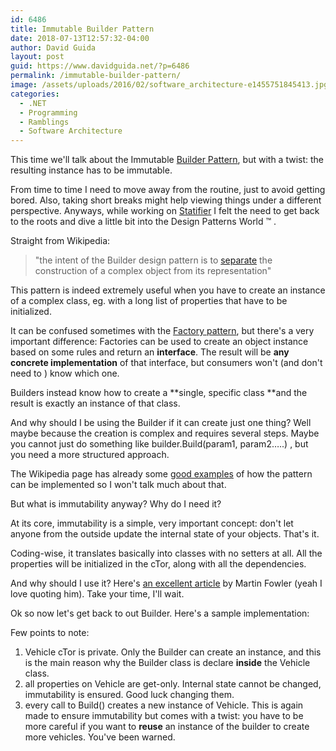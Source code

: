 ```yaml
---
id: 6486
title: Immutable Builder Pattern
date: 2018-07-13T12:57:32-04:00
author: David Guida
layout: post
guid: https://www.davidguida.net/?p=6486
permalink: /immutable-builder-pattern/
image: /assets/uploads/2016/02/software_architecture-e1455751845413.jpg
categories:
  - .NET
  - Programming
  - Ramblings
  - Software Architecture
---
```

This time we'll talk about the Immutable&nbsp;<a href="https://en.wikipedia.org/wiki/Builder_pattern" target="_blank" rel="noopener noreferrer">Builder Pattern</a>, but with a twist: the resulting instance has to be immutable.

From time to time I need to move away from the routine, just to avoid getting bored. Also, taking short breaks might help viewing things under a different perspective. Anyways, while working on <a href="https://www.davidguida.net/static-website-is-better/" target="_blank" rel="noopener noreferrer">Statifier</a>&nbsp;I felt the need to get back to the roots and dive a little bit into&nbsp;the Design Patterns World &#x2122; .

Straight from Wikipedia:

<blockquote class="wp-block-quote">
  <p>
    "the intent of the Builder design pattern is to&nbsp;<a title="Separation of concerns" href="https://en.wikipedia.org/wiki/Separation_of_concerns">separate</a>&nbsp;the construction of a complex object from its representation"
  </p>
</blockquote>

This pattern is indeed extremely useful when you have to create an instance of a complex class, eg. with a long list of properties that have to be initialized.

It can be confused sometimes with the <a href="https://en.wikipedia.org/wiki/Abstract_factory_pattern" target="_blank" rel="noopener noreferrer">Factory pattern</a>, but there's a very important difference: Factories can be used to create an object instance based on some rules and return an **interface**. The result will be **any concrete implementation** of that interface, but consumers won't (and don't need to ) know which one.

Builders instead know how to create a **single, specific class&nbsp;**and the result is exactly an instance of that class.

And why should I be using the Builder if it can create just one thing? Well maybe because the creation is complex and requires several steps. Maybe you cannot just do something like builder.Build(param1, param2&#8230;..) , but you need a more structured approach.

The Wikipedia page has already some <a href="https://en.wikipedia.org/wiki/Builder_pattern#C#" target="_blank" rel="noopener noreferrer">good examples</a> of how the pattern can be implemented so I won't talk much about that.&nbsp;

But what is immutability anyway? Why do I need it?

At its core, immutability is a simple, very important concept: don't let anyone from the outside update the internal state of your objects. That's it.

Coding-wise, it translates basically into classes with no setters at all. All the properties will be initialized in the cTor, along with all the dependencies.

And why should I use it? Here's <a href="http://wiki.c2.com/?ValueObjectsShouldBeImmutable" target="_blank" rel="noopener noreferrer">an excellent article</a> by Martin Fowler (yeah I love quoting him). Take your time, I'll wait.

Ok so now let's get back to out Builder. Here's a sample implementation:

Few points to note:

  1. Vehicle cTor is private. Only the Builder can create an instance, and this is the main reason why the Builder class is declare&nbsp;**inside** the Vehicle class.
  2. all properties on Vehicle are get-only. Internal state cannot be changed, immutability is ensured. Good luck changing them.
  3. every call to Build() creates a new instance of Vehicle. This is again made to ensure immutability but comes with a twist: you have to be more careful if you want to&nbsp;**reuse** an instance of the builder to create more vehicles. You've been warned.

<div class="post-details-footer-widgets">
</div>